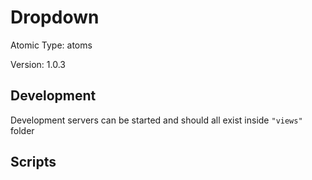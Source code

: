 # Dropdown

Atomic Type: atoms

Version: 1.0.3

## Development

Development servers can be started and should all exist inside `"views"` folder

## Scripts
